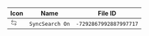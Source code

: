 | Icon | Name | File ID |
| ---  | ---  | ---     |
| ![](SyncSearch%20On.png) | `SyncSearch On` | `-7292867992887997717` |
